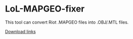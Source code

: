 # LoL-MAPGEO-fixer

This tool can convert Riot .MAPGEO files into .OBJ/.MTL files.

[Download links](https://github.com/FrankTheBoxMonster/LoL-MAPGEO-fixer/releases/tag/v1.0)